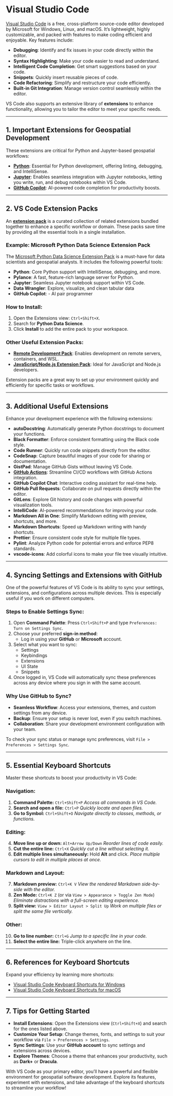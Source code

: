 # Visual Studio Code

[Visual Studio Code](https://code.visualstudio.com) is a free, cross-platform source-code editor developed by Microsoft for Windows, Linux, and macOS. It’s lightweight, highly customizable, and packed with features to make coding efficient and enjoyable. Key features include:

- **Debugging**: Identify and fix issues in your code directly within the editor.
- **Syntax Highlighting**: Make your code easier to read and understand.
- **Intelligent Code Completion**: Get smart suggestions based on your code.
- **Snippets**: Quickly insert reusable pieces of code.
- **Code Refactoring**: Simplify and restructure your code efficiently.
- **Built-in Git Integration**: Manage version control seamlessly within the editor.

VS Code also supports an extensive library of **extensions** to enhance functionality, allowing you to tailor the editor to meet your specific needs.

---

## 1. **Important Extensions for Geospatial Development**

These extensions are critical for Python and Jupyter-based geospatial workflows:

- **[Python](https://marketplace.visualstudio.com/items?itemName=ms-python.python)**: Essential for Python development, offering linting, debugging, and IntelliSense.
- **[Jupyter](https://marketplace.visualstudio.com/items?itemName=ms-toolsai.jupyter)**: Enables seamless integration with Jupyter notebooks, letting you write, run, and debug notebooks within VS Code.
- **[GitHub Copilot](https://github.com/features/copilot)**: AI-powered code completion for productivity boosts.

---

## 2. **VS Code Extension Packs**

An **[extension pack](https://marketplace.visualstudio.com/search?target=VSCode&category=Extension%20Packs&sortBy=Installs)** is a curated collection of related extensions bundled together to enhance a specific workflow or domain. These packs save time by providing all the essential tools in a single installation.

### Example: **Microsoft Python Data Science Extension Pack**

The [Microsoft Python Data Science Extension Pack](https://marketplace.visualstudio.com/items?itemName=ms-toolsai.python-ds-extension-pack) is a must-have for data scientists and geospatial analysts. It includes the following powerful tools:

- **Python**: Core Python support with IntelliSense, debugging, and more.
- **Pylance**: A fast, feature-rich language server for Python.
- **Jupyter**: Seamless Jupyter notebook support within VS Code.
- **Data Wrangler**: Explore, visualize, and clean tabular data
- **GitHub Copilot**: - AI pair programmer

### How to Install:

1. Open the Extensions view: `Ctrl+Shift+X`.
2. Search for **Python Data Science**.
3. Click **Install** to add the entire pack to your workspace.

### Other Useful Extension Packs:

- **[Remote Development Pack](https://marketplace.visualstudio.com/items?itemName=ms-vscode-remote.vscode-remote-extensionpack)**: Enables development on remote servers, containers, and WSL.
- **[JavaScript/Node.js Extension Pack](https://marketplace.visualstudio.com/items?itemName=waderyan.nodejs-extension-pack)**: Ideal for JavaScript and Node.js developers.

Extension packs are a great way to set up your environment quickly and efficiently for specific tasks or workflows.

---

## 3. **Additional Useful Extensions**

Enhance your development experience with the following extensions:

- **autoDocstring**: Automatically generate Python docstrings to document your functions.
- **Black Formatter**: Enforce consistent formatting using the Black code style.
- **Code Runner**: Quickly run code snippets directly from the editor.
- **CodeSnap**: Capture beautiful images of your code for sharing or documentation.
- **GistPad**: Manage GitHub Gists without leaving VS Code.
- **[GitHub Actions](https://marketplace.visualstudio.com/items?itemName=GitHub.vscode-github-actions)**: Streamline CI/CD workflows with GitHub Actions integration.
- **GitHub Copilot Chat**: Interactive coding assistant for real-time help.
- **GitHub Pull Requests**: Collaborate on pull requests directly within the editor.
- **GitLens**: Explore Git history and code changes with powerful visualization tools.
- **IntelliCode**: AI-powered recommendations for improving your code.
- **Markdown All in One**: Simplify Markdown editing with preview, shortcuts, and more.
- **Markdown Shortcuts**: Speed up Markdown writing with handy shortcuts.
- **Prettier**: Ensure consistent code style for multiple file types.
- **Pylint**: Analyze Python code for potential errors and enforce PEP8 standards.
- **vscode-icons**: Add colorful icons to make your file tree visually intuitive.

---

## 4. **Syncing Settings and Extensions with GitHub**

One of the powerful features of VS Code is its ability to sync your settings, extensions, and configurations across multiple devices. This is especially useful if you work on different computers.

### Steps to Enable Settings Sync:

1. Open **Command Palette**: Press `Ctrl+Shift+P` and type `Preferences: Turn on Settings Sync`.
2. Choose your preferred **sign-in method**:
   - Log in using your **GitHub** or **Microsoft** account.
3. Select what you want to sync:
   - Settings
   - Keybindings
   - Extensions
   - UI State
   - Snippets
4. Once logged in, VS Code will automatically sync these preferences across any device where you sign in with the same account.

### Why Use GitHub to Sync?

- **Seamless Workflow**: Access your extensions, themes, and custom settings from any device.
- **Backup**: Ensure your setup is never lost, even if you switch machines.
- **Collaboration**: Share your development environment configuration with your team.

To check your sync status or manage sync preferences, visit `File > Preferences > Settings Sync`.

---

## 5. **Essential Keyboard Shortcuts**

Master these shortcuts to boost your productivity in VS Code:

### Navigation:

1. **Command Palette:** `Ctrl+Shift+P`
   _Access all commands in VS Code._
2. **Search and open a file:** `Ctrl+P`
   _Quickly locate and open files._
3. **Go to Symbol:** `Ctrl+Shift+O`
   _Navigate directly to classes, methods, or functions._

### Editing:

4. **Move line up or down:** `Alt+Arrow Up/Down`
   _Reorder lines of code easily._
5. **Cut the entire line:** `Ctrl+X`
   _Quickly cut a line without selecting it._
6. **Edit multiple lines simultaneously:** Hold **Alt** and click.
   _Place multiple cursors to edit in multiple places at once._

### Markdown and Layout:

7. **Markdown preview:** `Ctrl+K V`
   _View the rendered Markdown side-by-side with the editor._
8. **Zen Mode:** `Ctrl+K Z` (or via `View > Appearance > Toggle Zen Mode`)
   _Eliminate distractions with a full-screen editing experience._
9. **Split view:** `View > Editor Layout > Split Up`
   _Work on multiple files or split the same file vertically._

### Other:

10. **Go to line number:** `Ctrl+G`
    _Jump to a specific line in your code._
11. **Select the entire line:** Triple-click anywhere on the line.

---

## 6. **References for Keyboard Shortcuts**

Expand your efficiency by learning more shortcuts:

- [Visual Studio Code Keyboard Shortcuts for Windows](https://code.visualstudio.com/shortcuts/keyboard-shortcuts-windows.pdf)
- [Visual Studio Code Keyboard Shortcuts for macOS](https://code.visualstudio.com/shortcuts/keyboard-shortcuts-macos.pdf)

---

## 7. **Tips for Getting Started**

- **Install Extensions**: Open the Extensions view (`Ctrl+Shift+X`) and search for the ones listed above.
- **Customize Your Setup**: Change themes, fonts, and settings to suit your workflow via `File > Preferences > Settings`.
- **Sync Settings**: Use your **GitHub account** to sync settings and extensions across devices.
- **Explore Themes**: Choose a theme that enhances your productivity, such as **Dark+** or **Dracula**.

With VS Code as your primary editor, you’ll have a powerful and flexible environment for geospatial software development. Explore its features, experiment with extensions, and take advantage of the keyboard shortcuts to streamline your workflow!
